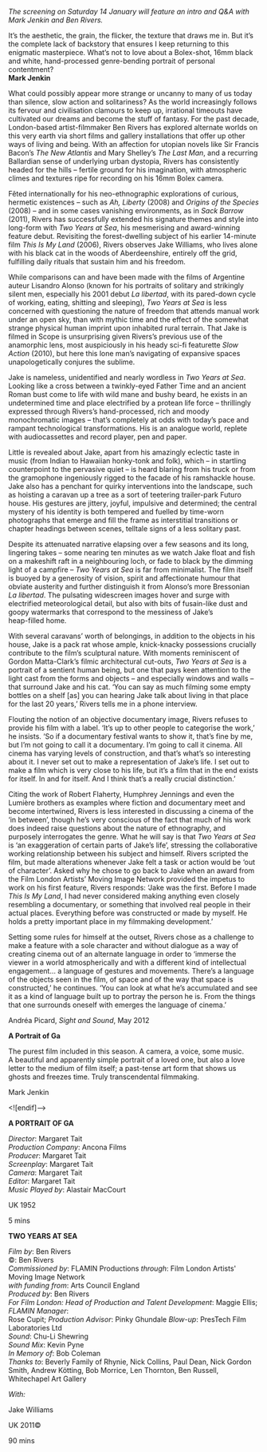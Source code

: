 

_The screening on Saturday 14 January will feature an intro and Q&A with  Mark Jenkin and Ben Rivers._

It’s the aesthetic, the grain, the flicker, the texture that draws me in. But it’s the complete lack of backstory that ensures I keep returning to this enigmatic masterpiece. What’s not to love about a Bolex-shot, 16mm black and white, hand-processed genre-bending portrait of personal contentment?  
**Mark Jenkin**

What could possibly appear more strange or uncanny to many of us today than silence, slow action and solitariness? As the world increasingly follows its fervour and civilisation clamours to keep up, irrational timeouts have cultivated our dreams and become the stuff of fantasy. For the past decade, London-based artist-filmmaker Ben Rivers has explored alternate worlds on this very earth via short films and gallery installations that offer up other ways of living and being. With an affection for utopian novels like Sir Francis Bacon’s _The New Atlantis_ and Mary Shelley’s _The Last Man_, and a recurring Ballardian sense of underlying urban dystopia, Rivers has consistently headed for the hills – fertile ground for his imagination, with atmospheric climes and textures ripe for recording on his 16mm Bolex camera.

Fêted internationally for his neo-ethnographic explorations of curious, hermetic existences – such as _Ah, Liberty_ (2008) and _Origins of the Species_ (2008) – and in some cases vanishing environments, as in _Sack Barrow_ (2011), Rivers has successfully extended his signature themes and style into long-form with _Two Years at Sea_, his mesmerising and award-winning feature debut. Revisiting the forest-dwelling subject of his earlier 14-minute film _This Is My Land_ (2006), Rivers observes Jake Williams, who lives alone with his black cat in the woods of Aberdeenshire, entirely off the grid, fulfilling daily rituals that sustain him and  his freedom.

While comparisons can and have been made with the films of Argentine auteur Lisandro Alonso (known for his portraits of solitary and strikingly silent men, especially his 2001 debut _La libertad_, with its pared-down cycle of working, eating, shitting and sleeping), _Two Years at Sea_ is less concerned with questioning the nature of freedom that attends manual work under an open sky, than with mythic time and the effect of the somewhat strange physical human imprint upon inhabited rural terrain. That Jake is filmed in Scope is unsurprising given Rivers’s previous use of the anamorphic lens, most auspiciously in his heady sci-fi featurette _Slow Action_ (2010), but here this lone man’s navigating of expansive spaces unapologetically conjures the sublime.

Jake is nameless, unidentified and nearly wordless in _Two Years at Sea_. Looking like a cross between a twinkly-eyed Father Time and an ancient Roman bust come to life with wild mane and bushy beard, he exists in an undetermined time and place electrified by a protean life force – thrillingly expressed through Rivers’s hand-processed, rich and moody monochromatic images – that’s completely at odds with today’s pace and rampant technological transformations. His is an analogue world, replete with audiocassettes and record player, pen and paper.

Little is revealed about Jake, apart from his amazingly eclectic taste in music (from Indian to Hawaiian honky-tonk and folk), which – in startling counterpoint to the pervasive quiet – is heard blaring from his truck or from the gramophone ingeniously rigged to the facade of his ramshackle house. Jake also has a penchant for quirky interventions into the landscape, such as hoisting a caravan up a tree as a sort of teetering trailer-park Futuro house. His gestures are jittery, joyful, impulsive and determined; the central mystery of his identity is both tempered and fuelled by time-worn photographs that emerge and fill the frame as interstitial transitions or chapter headings between scenes, telltale signs of a less  solitary past.

Despite its attenuated narrative elapsing over a few seasons and its long, lingering takes – some nearing ten minutes as we watch Jake float and fish on a makeshift raft in a neighbouring loch, or fade to black by the dimming light of a campfire – _Two Years at Sea_ is far from minimalist. The film itself is buoyed by a generosity of vision, spirit and affectionate humour that obviate austerity and further distinguish it from Alonso’s more Bressonian _La libertad_. The pulsating widescreen images  hover and surge with electrified meteorological detail, but also with bits of fusain-like dust and goopy watermarks that correspond to the messiness of Jake’s  
heap-filled home.

With several caravans’ worth of belongings, in addition to the objects in his house, Jake is a pack rat whose ample, knick-knacky possessions crucially contribute to the film’s sculptural nature. With moments reminiscent of Gordon Matta-Clark’s filmic architectural cut-outs, _Two Years at Sea_ is a portrait of a sentient human being, but one that pays keen attention to the light cast from the forms and objects – and especially windows and walls – that surround Jake and his cat. ‘You can say as much filming some empty bottles on a shelf [as] you can hearing Jake talk about living in that place for the last 20 years,’ Rivers tells me in a phone interview.

Flouting the notion of an objective documentary image, Rivers refuses to provide his film with a label. ‘It’s up to other people to categorise the work,’ he insists. ‘So if a documentary festival wants to show it, that’s fine by me, but I’m not going to call it a documentary. I’m going to call it cinema. All cinema has varying levels of construction, and that’s what’s so interesting about it. I never set out to make a representation of Jake’s life. I set out to make a film which is very close to his life, but it’s a film that in the end exists for itself. In and for itself. And I think that’s a really crucial distinction.’

Citing the work of Robert Flaherty, Humphrey Jennings and even the Lumière brothers as examples where fiction and documentary meet and become intertwined, Rivers is less interested in discussing a cinema of the ‘in between’, though he’s very conscious of the fact that much of his work does indeed raise questions about the nature of ethnography, and purposely interrogates the genre. What he will say is that _Two Years at Sea_ is ‘an exaggeration of certain parts of Jake’s life’, stressing the collaborative working relationship between his subject and himself. Rivers scripted the film, but made alterations whenever Jake felt a task or action would be ‘out of character’. Asked why he chose to go back to Jake when an award from the Film London Artists’ Moving Image Network provided the impetus to work on his first feature, Rivers responds: ‘Jake was the first. Before I made _This Is My Land_, I had never considered making anything even closely resembling a documentary, or something that involved real people in their actual places. Everything before was constructed or made by myself. He holds a pretty important place in my filmmaking development.’

Setting some rules for himself at the outset, Rivers chose as a challenge to make a feature with a sole character and without dialogue as a way of creating cinema out of an alternate language in order to ‘immerse the viewer in a world atmospherically and with a different kind of intellectual engagement... a language of gestures and movements. There’s a language of the objects seen in the film, of space and of the way that space is constructed,’ he continues. ‘You can look at what he’s accumulated and see it as a kind of language built up to portray the person he is. From the things that one surrounds oneself with emerges the language of cinema.’

Andréa Picard, _Sight and Sound_, May 2012

**A Portrait of Ga**

The purest film included in this season. A camera, a voice, some music.  
A beautiful and apparently simple portrait of a loved one, but also a love letter to the medium of film itself; a past-tense art form that shows us ghosts and freezes time. Truly transcendental filmmaking.

Mark Jenkin

<![endif]-->

**A PORTRAIT OF GA**

_Director_: Margaret Tait  
_Production Company_: Ancona Films  
_Producer_: Margaret Tait  
_Screenplay_: Margaret Tait  
_Camera_: Margaret Tait  
_Editor_: Margaret Tait  
_Music Played by_: Alastair MacCourt

UK 1952

5 mins

**TWO YEARS AT SEA**

_Film by_: Ben Rivers  
©: Ben Rivers  
_Commissioned by_: FLAMIN Productions _through_: Film London Artists' Moving Image Network  
_with funding from_: Arts Council England  
_Produced by_: Ben Rivers  
_For Film London: Head of Production and Talent Development_: Maggie Ellis; _FLAMIN Manager_:  
Rose Cupit; _Production Advisor_: Pinky Ghundale _Blow-up_: PresTech Film Laboratories Ltd  
_Sound_: Chu-Li Shewring  
_Sound Mix_: Kevin Pyne  
_In Memory of_: Bob Coleman  
_Thanks to_: Beverly Family of Rhynie, Nick Collins, Paul Dean, Nick Gordon Smith, Andrew Kötting, Bob Morrice, Len Thornton, Ben Russell, Whitechapel Art Gallery

_With:_

Jake Williams

UK 2011©

90 mins
<!--stackedit_data:
eyJoaXN0b3J5IjpbMzQ5NTE0MTk5XX0=
-->